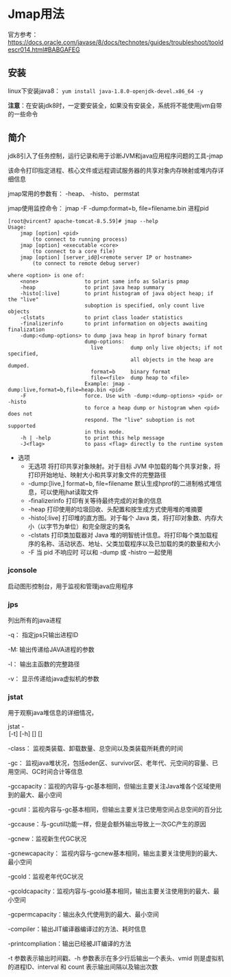 # Jmap用法

官方参考：https://docs.oracle.com/javase/8/docs/technotes/guides/troubleshoot/tooldescr014.html#BABGAFEG

## 安装

linux下安装java8： `yum install java-1.8.0-openjdk-devel.x86_64 -y `

**注意**：在安装jdk8时，一定要安装全，如果没有安装全，系统将不能使用jvm自带的一些命令

## 简介

jdk8引入了任务控制，运行记录和用于诊断JVM和java应用程序问题的工具-jmap

该命令打印指定进程、核心文件或远程调试服务器的共享对象内存映射或堆内存详细信息

jmap常用的参数有： -heap、 -histo、 permstat

jmap使用监控命令： jmap -F -dump:format=b, file=filename.bin  进程pid

```shell
[root@vircent7 apache-tomcat-8.5.59]# jmap --help
Usage:
    jmap [option] <pid>
        (to connect to running process)
    jmap [option] <executable <core>
        (to connect to a core file)
    jmap [option] [server_id@]<remote server IP or hostname>
        (to connect to remote debug server)

where <option> is one of:
    <none>               to print same info as Solaris pmap
    -heap                to print java heap summary
    -histo[:live]        to print histogram of java object heap; if the "live"
                         suboption is specified, only count live objects
    -clstats             to print class loader statistics
    -finalizerinfo       to print information on objects awaiting finalization
    -dump:<dump-options> to dump java heap in hprof binary format
                         dump-options:
                           live         dump only live objects; if not specified,
                                        all objects in the heap are dumped.
                           format=b     binary format
                           file=<file>  dump heap to <file>
                         Example: jmap -dump:live,format=b,file=heap.bin <pid>
    -F                   force. Use with -dump:<dump-options> <pid> or -histo
                         to force a heap dump or histogram when <pid> does not
                         respond. The "live" suboption is not supported
                         in this mode.
    -h | -help           to print this help message
    -J<flag>             to pass <flag> directly to the runtime system

```

+ 选项
  + 无选项 将打印共享对象映射。对于目标 JVM 中加载的每个共享对象，将打印开始地址、映射大小和共享对象文件的完整路径
  + -dump:[live,] format=b, file=filename  默认生成hprof的二进制格式堆信息，可以使用jhat读取文件
  + -finalizerinfo  打印有关等待最终完成的对象的信息
  + -heap  打印使用的垃圾回收、头配置和按生成方式使用堆的堆摘要
  + -histo[:live]  打印堆的直方图。对于每个 Java 类，将打印对象数、内存大小（以字节为单位）和完全限定的类名
  + -clstats  打印类加载器对 Java 堆的明智统计信息。将打印每个类加载程序的名称、活动状态、地址、父类加载程序以及已加载的类的数量和大小
  + -F  当 pid 不响应时 可以和 -dump 或 -histro 一起使用

### jconsole

启动图形控制台，用于监视和管理java应用程序

### jps

列出所有的java进程

-q： 指定jps只输出进程ID

-M: 输出传递给JAVA进程的参数

-l： 输出主函数的完整路径

-v： 显示传递给java虚拟机的参数

### jstat

用于观察java堆信息的详细情况，

jstat -<option> [-t] [-h<lines>] <vmid> [<interval>] [<count>]

-class： 监视类装载、卸载数量、总空间以及类装载所耗费的时间

-gc： 监视java堆状况，包括eden区、survivor区、老年代、元空间的容量、已用空间、GC时间合计等信息

-gccapacity：监视的内容与-gc基本相同，但输出主要关注Java堆各个区域使用到的最大、最小空间

-gcutil：监视内容与-gc基本相同，但输出主要关注已使用空间占总空间的百分比

-gccause：与-gcutil功能一样，但是会额外输出导致上一次GC产生的原因

-gcnew：监视新生代GC状况

-gcnewcapacity： 监视内容与-gcnew基本相同，输出主要关注使用到的最大、最小空间

-gcold：监视老年代GC状况

-gcoldcapacity：监视内容与-gcold基本相同，输出主要关注使用到的最大、最小空间

-gcpermcapacity：输出永久代使用到的最大、最小空间

-compiler：输出JIT编译器编译过的方法、耗时信息

-printcompliation：输出已经被JIT编译的方法

-t 参数表示输出时间戳、-h 参数表示在多少行后输出一个表头、vmid 则是虚拟机的进程ID、interval 和 count 表示输出间隔以及输出次数











